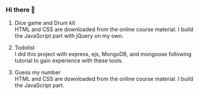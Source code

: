 ### Hi there 👋

<!--
**yung2415/yung2415** is a ✨ _special_ ✨ repository because its `README.md` (this file) appears on your GitHub profile.

Here are some ideas to get you started:

- 🔭 I’m currently working on ...
- 🌱 I’m currently learning ...
- 👯 I’m looking to collaborate on ...
- 🤔 I’m looking for help with ...
- 💬 Ask me about ...
- 📫 How to reach me: ...
- 😄 Pronouns: ...
- ⚡ Fun fact: ...
-->

1. Dice game and Drum kit<br>
   HTML and CSS are downloaded from the online course material. I build the JavaScript part with jQuery on my own.
   
2. Todolist<br>
   I did this project with express, ejs, MongoDB, and mongoose following tutorial to gain experience with these tools.
   
3. Guess my number <br>
   HTML and CSS are downloaded from the online course material. I build the JavaScript part.
